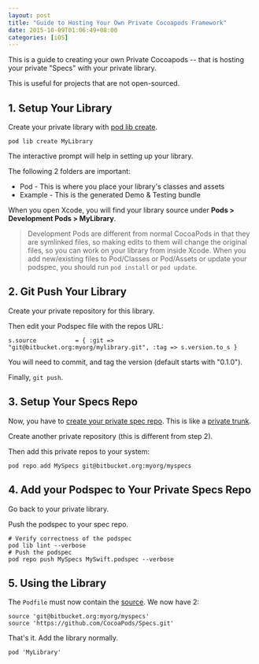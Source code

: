 ```yaml
---
layout: post
title: "Guide to Hosting Your Own Private Cocoapods Framework"
date: 2015-10-09T01:06:49+08:00
categories: [iOS]
---
```


This is a guide to creating your own Private Cocoapods -- that is hosting your private "Specs" with your private library. 

This is useful for projects that are not open-sourced.



## 1. Setup Your Library

Create your private library with [pod lib create](https://guides.cocoapods.org/making/using-pod-lib-create.html).

    pod lib create MyLibrary

The interactive prompt will help in setting up your library.

The following 2 folders are important:

- Pod - This is where you place your library's classes and assets
- Example - This is the generated Demo & Testing bundle

When you open Xcode, you will find your library source under **Pods > Development Pods > MyLibrary**.

> Development Pods are different from normal CocoaPods in that they are symlinked files, so making edits to them will change the original files, so you can work on your library from inside Xcode. When you add new/existing files to Pod/Classes or Pod/Assets or update your podspec, you should run `pod install` or `pod update`.



## 2. Git Push Your Library

Create your private repository for this library.

Then edit your Podspec file with the repos URL:

    s.source           = { :git => "git@bitbucket.org:myorg/mylibrary.git", :tag => s.version.to_s }

You will need to commit, and tag the version (default starts with "0.1.0").

Finally, `git push`.




## 3. Setup Your Specs Repo

Now, you have to [create your private spec repo](https://guides.cocoapods.org/making/private-cocoapods). This is like a [private trunk](https://guides.cocoapods.org/making/getting-setup-with-trunk.html).

Create another private repository (this is different from step 2). 

Then add this private repos to your system:

    pod repo add MySpecs git@bitbucket.org:myorg/myspecs



## 4. Add your Podspec to Your Private Specs Repo

Go back to your private library.

Push the podspec to your spec repo.

    # Verify correctness of the podspec
    pod lib lint --verbose
    # Push the podspec
    pod repo push MySpecs MySwift.podspec --verbose



## 5. Using the Library

The `Podfile` must now contain the [source](https://guides.cocoapods.org/syntax/podfile.html#source). We now have 2:

    source 'git@bitbucket.org:myorg/myspecs'
    source 'https://github.com/CocoaPods/Specs.git'

That's it. Add the library normally.

    pod 'MyLibrary'

